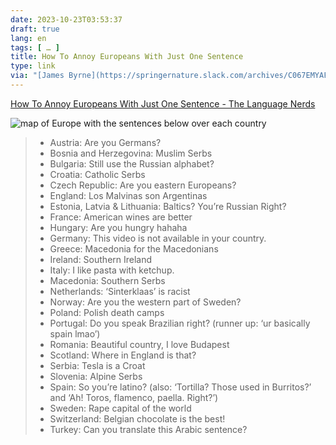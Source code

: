 ```yaml
---
date: 2023-10-23T03:53:37
draft: true
lang: en
tags: [ … ]
title: How To Annoy Europeans With Just One Sentence
type: link
via: "[James Byrne](https://springernature.slack.com/archives/C067EMYAF/p1697217348766889)"
---
```


[How To Annoy Europeans With Just One Sentence - The Language Nerds](https://thelanguagenerds.com/2022/how-to-annoy-europeans-with-just-one-sentence/)

![map of Europe with the sentences below over each country](https://thelanguagenerds.com/wp-content/uploads/2022/08/how-to-annoy-europeans-with-one-sentence-sigmagfx-1.jpeg)

> * Austria: Are you Germans?
> * Bosnia and Herzegovina: Muslim Serbs
> * Bulgaria: Still use the Russian alphabet?
> * Croatia: Catholic Serbs
> * Czech Republic: Are you eastern Europeans?
> * England: Los Malvinas son Argentinas
> * Estonia, Latvia & Lithuania: Baltics? You’re Russian Right? 
> * France: American wines are better
> * Hungary: Are you hungry hahaha
> * Germany: This video is not available in your country.
> * Greece: Macedonia for the Macedonians
> * Ireland: Southern Ireland
> * Italy: I like pasta with ketchup.
> * Macedonia: Southern Serbs
> * Netherlands: ‘Sinterklaas’ is racist
> * Norway: Are you the western part of Sweden?
> * Poland: Polish death camps
> * Portugal: Do you speak Brazilian right? (runner up: ‘ur basically spain lmao’)
> * Romania: Beautiful country, I love Budapest
> * Scotland: Where in England is that?
> * Serbia: Tesla is a Croat
> * Slovenia: Alpine Serbs
> * Spain: So you’re latino? (also: ‘Tortilla? Those used in Burritos?’ and ‘Ah! Toros, flamenco, paella. Right?’)
> * Sweden: Rape capital of the world
> * Switzerland: Belgian chocolate is the best!
> * Turkey: Can you translate this Arabic sentence?

